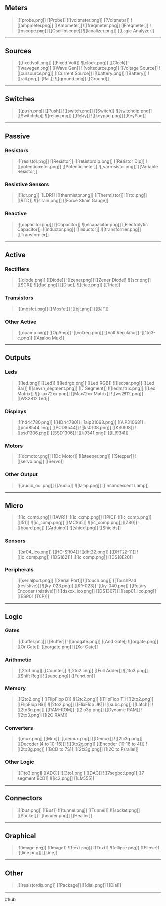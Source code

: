 ## Meters 
> ![[probe.png]] [[Probe]]
> ![[voltmeter.png]] [[Voltmeter]]
> ![[ampmeter.png]] [[Ampmeter]]
> ![[freqmeter.png]] [[Freqmeter]]
> ![[oscope.png]] [[Oscilloscope]]
> ![[lanalizer.png]] [[Logic Analyzer]]
---
## Sources
> ![[fixedvolt.png]] [[Fixed Volt]]
> ![[clock.png]] [[Clock]]
> ![[wavegen.png]] [[Wave Gen]]
> ![[voltsource.png]] [[Voltage Source]]
> ![[cursource.png]] [[Current Source]]
> ![[battery.png]] [[Battery]]
> ![[rail.png]] [[Rail]]
> ![[ground.png]] [[Ground]]
---
## Switches
> ![[push.png]] [[Push]]
> ![[switch.png]] [[Switch]]
> ![[switchdip.png]] [[Switchdip]]
> ![[relay.png]] [[Relay]]
> ![[keypad.png]] [[KeyPad]]
---
## Passive
   ### Resistors
   > ![[resistor.png]] [[Resistor]]
   > ![[resistordip.png]] [[Resistor Dip]]
   > ![[potentiometer.png]] [[Potentiometer]]
   > ![[varresistor.png]] [[Variable Resistor]]
   ### Resistive Sensors
   > ![[ldr.png]] [[LDR]]
   > ![[thermistor.png]] [[Thermistor]]
   > ![[rtd.png]] [[RTD]]
   > ![[strain.png]] [[Force Strain Gauge]]
   ### Reactive
   > ![[capacitor.png]] [[Capacitor]]
   > ![[elcapacitor.png]] [[Electrolytic Capacitor]]
   > ![[inductor.png]] [[Inductor]]
   > ![[transformer.png]] [[Transformer]]
---
## Active
   ### Rectifiers
   > ![[diode.png]] [[Diode]]
   > ![[zener.png]] [[Zener Diode]]
   > ![[scr.png]] [[SCR]]
   > ![[diac.png]] [[Diac]]
   > ![[triac.png]] [[Triac]]
   ### Transistors
   > ![[mosfet.png]] [[Mosfet]]
   > ![[bjt.png]] [[BJT]]
   ### Other Active
   > ![[opamp.png]] [[OpAmp]]
   > ![[voltreg.png]] [[Volt Regulator]]
   > ![[1to3-c.png]] [[Analog Mux]]
---
## Outputs
   ### Leds
   > ![[led.png]] [[Led]]
   > ![[ledrgb.png]] [[Led RGB]]
   > ![[ledbar.png]] [[Led Bar]]
   > ![[seven_segment.png]] [[7 Segment]]
   > ![[ledmatrix.png]] [[Led Matrix]]
   > ![[max72xx.png]] [[Max72xx Matrix]]
   > ![[ws2812.png]] [[WS2812 Led]]
   ### Displays
   > ![[hd44780.png]] [[HD44780]]
   > ![[aip31068.png]] [[AIP31068]]
   > ![[pcd8544.png]] [[PCD8544]]
   > ![[ks0108.png]] [[KS0108]]
   > ![[ssd1306.png]] [[SSD1306]]
   > ![[ili9341.png]] [[ILI9341]]
   ### Motors
   > ![[dcmotor.png]] [[Dc Motor]]
   > ![[steeper.png]] [[Stepper]]
   > ![[servo.png]] [[Servo]]
   ### Other Output
   > ![[audio_out.png]] [[Audio]]
   > ![[lamp.png]] [[Incandescent Lamp]]
---
## Micro
   > ![[ic_comp.png]] [[AVR]]
   > ![[ic_comp.png]] [[PIC]]
   > ![[ic_comp.png]] [[I51]]
   > ![[ic_comp.png]] [[MCS65]]
   > ![[ic_comp.png]] [[Z80]]
   > ![[board.png]] [[Arduino]]
   > ![[shield.png]] [[Shields]]
   ### Sensors
   > ![[sr04_ico.png]] [[HC-SR04]]
   > ![[dht22.png]] [[DHT22-11]]
   > ![[ic_comp.png]] [[DS1621]]
   > ![[ic_comp.png]] [[DS18B20]]
   ### Peripherals
   > ![[serialport.png]] [[Serial Port]]
   > ![[touch.png]] [[TouchPad (resistive)]]
   > ![[ky-023.png]] [[KY-023]]
   > ![[ky-040.png]] [[Rotary Encoder (relative)]]
   > ![[dsxxx_ico.png]] [[DS1307]]
   > ![[esp01_ico.png]] [[ESP01 (TCP)]]
---
## Logic
### Gates
> ![[buffer.png]] [[Buffer]]
> ![[andgate.png]] [[And Gate]]
> ![[orgate.png]] [[Or Gate]]
> ![[xorgate.png]] [[Xor Gate]]
### Arithmetic
> ![[2to1.png]] [[Counter]]
> ![[2to2.png]] [[Full Adder]]
> ![[1to3.png]] [[Shift Reg]]
> ![[subc.png]] [[Function]]
### Memory
> ![[2to2.png]] [[FlipFlop D]]
> ![[2to2.png]] [[FlipFlop T]]
> ![[2to2.png]] [[FlipFlop RS]]
> ![[2to2.png]] [[FlipFlop JK]]
> ![[subc.png]] [[Latch]]
> ![[2to3g.png]] [[RAM-ROM]]
> ![[2to3g.png]] [[Dynamic RAM]]
> ![[2to3.png]] [[I2C RAM]]
### Converters
> ![[mux.png]] [[Mux]]
> ![[demux.png]] [[Demux]]
> ![[2to3g.png]] [[Decoder (4 to 10-16)]]
> ![[3to2g.png]] [[Encoder (10-16 to 4)]]
> ![[2to3g.png]] [[BCD to 7S]]
> ![[2to3g.png]] [[I2C to Parallel]]
### Other Logic
> ![[1to3.png]] [[ADC]]
> ![[3to1.png]] [[DAC]]
> ![[7segbcd.png]] [[7 segment BCD]]
> ![[ic2.png]] [[LM555]]
---
## Connectors
> ![[bus.png]] [[Bus]]
> ![[tunnel.png]] [[Tunnel]]
> ![[socket.png]] [[Socket]]
> ![[header.png]] [[Header]]
---
## Graphical
> ![[image.png]] [[Image]]
> ![[text.png]] [[Text]]
> ![[ellipse.png]] [[Elipse]]
> ![[line.png]] [[Line]]
---
## Other
> ![[resistordip.png]] [[Package]]
> ![[dial.png]] [[Dial]]

---

#hub